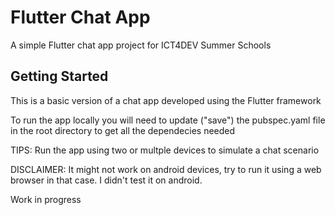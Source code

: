 # Flutter Chat App

A simple Flutter chat app project for ICT4DEV Summer Schools

## Getting Started

This is a basic version of a chat app developed using the Flutter framework

To run the app locally you will need to update ("save") the pubspec.yaml file in the root directory to get all the dependecies needed

TIPS:
Run the app using two or multple devices to simulate a chat scenario

DISCLAIMER: 
It might not work on android devices, try to run it using a web browser in that case. I didn't test it on android. 

Work in progress
